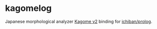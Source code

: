 # kagomelog

Japanese morphological analyzer [Kagome v2](https://github.com/ikawaha/kagome) binding for [ichiban/prolog](https://github.com/ichiban/prolog).
